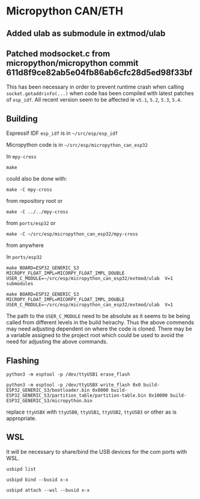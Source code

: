 # Micropython CAN/ETH

## Added ulab as submodule in extmod/ulab

## Patched modsocket.c from micropython/micropython commit 611d8f9ce82ab5e04fb86ab6cfc28d5ed98f33bf

This has been necessary in order to prevent runtime crash when calling `socket.getaddrinfo(...)` when code has been compiled with latest patches of `esp_idf`.
All recent version seem to be affected ie `v5.1`, `5.2`, `5.3`, `5.4`.

## Building

Espressif IDF `esp_idf` is in `~/src/esp/esp_idf`

Micropython code is in `~/src/esp/micropython_can_esp32`

In `mpy-cross`
```
make
```

could also be done with:
```
make -C mpy-cross
```
from repository root or

```
make -C ../../mpy-cross
```
from `ports/esp32` or

```
make -C ~/src/esp/micropython_can_esp32/mpy-cross
```

from anywhere

In `ports/esp32`
```
make BOARD=ESP32_GENERIC_S3 MICROPY_FLOAT_IMPL=MICORPY_FLOAT_IMPL_DOUBLE USER_C_MODULE=~/src/esp/micropython_can_esp32/extmod/ulab  V=1 submodules
```
```
make BOARD=ESP32_GENERIC_S3 MICROPY_FLOAT_IMPL=MICORPY_FLOAT_IMPL_DOUBLE USER_C_MODULE=~/src/esp/micropython_can_esp32/extmod/ulab  V=1
```
The path to the `USER_C_MODULE` need to be absolute as it seems to be being called from different levels in the build heirachy. 
Thus the above commends may need adjusting dependent on where the code is cloned.  There may be a variable assigned to the project root
which could be used to avoid the need for adjusting the above commands.

## Flashing

```
python3 -m esptool -p /dev/ttyUSB1 erase_flash
```

```
python3 -m esptool -p /dev/ttyUSBX write_flash 0x0 build-ESP32_GENERIC_S3/bootloader.bin 0x8000 build-ESP32_GENERIC_S3/partition_table/partition-table.bin 0x10000 build-ESP32_GENERIC_S3/micropython.bin
```

replace `ttyUSBX` with `ttyUSB0`, `ttyUSB1`, `ttyUSB2`, `ttyUSB3` or other as is appropriate.

## WSL

It will be necessary to share/bind the USB devices for the com ports with WSL.

```
usbipd list
```

```
usbipd bind --busid x-x
```

```
usbipd attach --wsl --busid x-x
```

